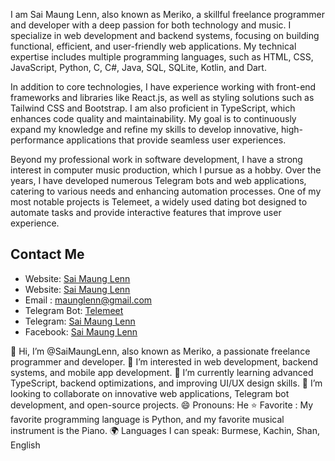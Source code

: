 I am Sai Maung Lenn, also known as Meriko, a skillful freelance programmer and developer with a deep passion for both technology and music. I specialize in web development and backend systems, focusing on building functional, efficient, and user-friendly web applications. My technical expertise includes multiple programming languages, such as HTML, CSS, JavaScript, Python, C, C#, Java, SQL, SQLite, Kotlin, and Dart. 

In addition to core technologies, I have experience working with front-end frameworks and libraries like React.js, as well as styling solutions such as Tailwind CSS and Bootstrap. I am also proficient in TypeScript, which enhances code quality and maintainability. My goal is to continuously expand my knowledge and refine my skills to develop innovative, high-performance applications that provide seamless user experiences.

Beyond my professional work in software development, I have a strong interest in computer music production, which I pursue as a hobby. Over the years, I have developed numerous Telegram bots and web applications, catering to various needs and enhancing automation processes. One of my most notable projects is Telemeet, a widely used dating bot designed to automate tasks and provide interactive features that improve user experience.

## Contact Me  
- Website: [ Sai Maung Lenn ](https://saimaunglenn.github.io/dev/)
- Website: [ Sai Maung Lenn ](https://saimaunglenn.pythonanywhere.com/)
- Email : maunglenn@gmail.com
- Telegram Bot: [Telemeet](https://t.me/telemeetmmbot)
- Telegram: [Sai Maung Lenn](https://t.me/maunglenn)  
- Facebook: [Sai Maung Lenn ](https://facebook.com/maunglenn)

👋 Hi, I’m @SaiMaungLenn, also known as Meriko, a passionate freelance programmer and developer.
👀 I’m interested in web development, backend systems, and mobile app development.
🌱 I’m currently learning advanced TypeScript, backend optimizations, and improving UI/UX design skills.
💞️ I’m looking to collaborate on innovative web applications, Telegram bot development, and open-source projects.
😄 Pronouns: He
⭐ Favorite : My favorite programming language is Python, and my favorite musical instrument is the Piano.
🌍 Languages I can speak: Burmese, Kachin, Shan, English
